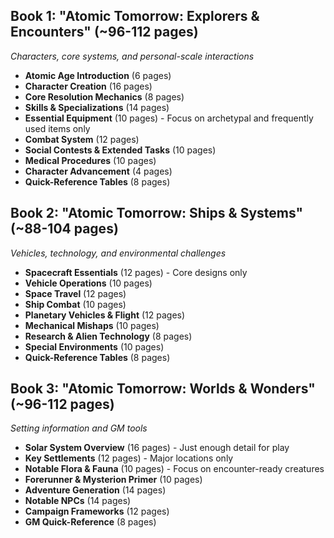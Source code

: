 ## Book 1: "Atomic Tomorrow: Explorers & Encounters" (~96-112 pages)

*Characters, core systems, and personal-scale interactions*

- **Atomic Age Introduction** (6 pages)
- **Character Creation** (16 pages)
- **Core Resolution Mechanics** (8 pages)
- **Skills & Specializations** (14 pages)
- **Essential Equipment** (10 pages) - Focus on archetypal and frequently used items only
- **Combat System** (12 pages)
- **Social Contests & Extended Tasks** (10 pages)
- **Medical Procedures** (10 pages)
- **Character Advancement** (4 pages)
- **Quick-Reference Tables** (8 pages)

## Book 2: "Atomic Tomorrow: Ships & Systems" (~88-104 pages)

*Vehicles, technology, and environmental challenges*

- **Spacecraft Essentials** (12 pages) - Core designs only
- **Vehicle Operations** (10 pages)
- **Space Travel** (12 pages)
- **Ship Combat** (10 pages)
- **Planetary Vehicles & Flight** (12 pages)
- **Mechanical Mishaps** (10 pages)
- **Research & Alien Technology** (8 pages)
- **Special Environments** (10 pages)
- **Quick-Reference Tables** (8 pages)

## Book 3: "Atomic Tomorrow: Worlds & Wonders" (~96-112 pages)

*Setting information and GM tools*

- **Solar System Overview** (16 pages) - Just enough detail for play
- **Key Settlements** (12 pages) - Major locations only
- **Notable Flora & Fauna** (10 pages) - Focus on encounter-ready creatures
- **Forerunner & Mysterion Primer** (10 pages)
- **Adventure Generation** (14 pages)
- **Notable NPCs** (14 pages)
- **Campaign Frameworks** (12 pages)
- **GM Quick-Reference** (8 pages)